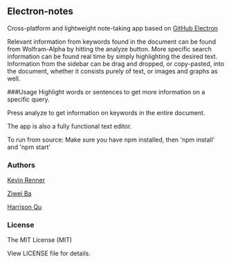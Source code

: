 ## Electron-notes
Cross-platform and lightweight note-taking app based on [GitHub Electron](http://electron.atom.io)

Relevant information from keywords found in the document can be found from Wolfram-Alpha by hitting the analyze button. More specific search information can be found real time by simply highlighting the desired text. Information from the sidebar can be drag and dropped, or copy-pasted, into the document, whether it consists purely of text, or images and graphs as well. 

###Usage
Highlight words or sentences to get more information on a specific query.

Press analyze to get information on keywords in the entire document.

The app is also a fully functional text editor.

To run from source: Make sure you have npm installed, then 'npm install' and 'npm start'

### Authors
[Kevin Renner](https://github.com/ProPorygon)

[Ziwei Ba](https://github.com/ziwikiwi)

[Harrison Qu](https://github.com/githubhq)

### License
The MIT License (MIT)

View LICENSE file for details.
